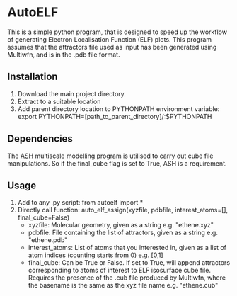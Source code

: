 # AutoELF

This is a simple python program, that is designed to speed up the workflow of generating Electron Localisation Function (ELF) plots. This program assumes that the attractors file used as input has been generated using Multiwfn, and is in the .pdb file format. 

## Installation

1. Download the main project directory.
2. Extract to a suitable location
3. Add parent directory location to PYTHONPATH environment variable: export PYTHONPATH=[path_to_parent_directory]/:$PYTHONPATH

## Dependencies

The [ASH](https://github.com/RagnarB83/ash) multiscale modelling program is utilised to carry out cube file manipulations. So if the final_cube flag is set to True, ASH is a requirement.

## Usage

1. Add to any .py script: from autoelf import *
2. Directly call function: auto_elf_assign(xyzfile, pdbfile, interest_atoms=[], final_cube=False)
    - xyzfile: Molecular geometry, given as a string e.g. "ethene.xyz"
    - pdbfile: File containing the list of attractors, given as a string e.g. "ethene.pdb"
    - interest_atoms: List of atoms that you interested in, given as a list of atom indices (counting starts from 0) e.g. [0,1]
    - final_cube: Can be True or False. If set to True, will append attractors corresponding to atoms of interest to ELF isosurface cube file. Requires the presence of the .cub file produced by Multiwfn, where the basename is the same as the xyz file name e.g. "ethene.cub"

